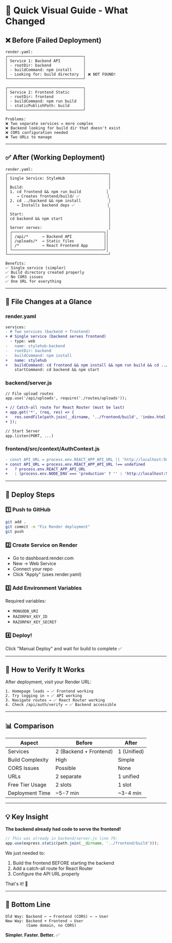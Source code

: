 # 🎯 Quick Visual Guide - What Changed

## ❌ Before (Failed Deployment)

```
render.yaml:
┌─────────────────────────────────┐
│ Service 1: Backend API          │
│ - rootDir: backend              │
│ - buildCommand: npm install     │
│ - Looking for: build directory  │ ❌ NOT FOUND!
└─────────────────────────────────┘

┌─────────────────────────────────┐
│ Service 2: Frontend Static      │
│ - rootDir: frontend             │
│ - buildCommand: npm run build   │
│ - staticPublishPath: build      │
└─────────────────────────────────┘

Problems:
❌ Two separate services = more complex
❌ Backend looking for build dir that doesn't exist
❌ CORS configuration needed
❌ Two URLs to manage
```

---

## ✅ After (Working Deployment)

```
render.yaml:
┌────────────────────────────────────────────┐
│ Single Service: StyleHub                   │
│                                            │
│ Build:                                     │
│ 1. cd frontend && npm run build           │
│    → Creates frontend/build/ ✅            │
│ 2. cd ../backend && npm install            │
│    → Installs backend deps ✅              │
│                                            │
│ Start:                                     │
│ cd backend && npm start                    │
│                                            │
│ Server serves:                             │
│ ┌────────────────────────────────────────┐│
│ │ /api/*      → Backend API              ││
│ │ /uploads/*  → Static files             ││
│ │ /*          → React Frontend App       ││
│ └────────────────────────────────────────┘│
└────────────────────────────────────────────┘

Benefits:
✅ Single service (simpler)
✅ Build directory created properly
✅ No CORS issues
✅ One URL for everything
```

---

## 📁 File Changes at a Glance

### render.yaml
```diff
services:
- # Two services (backend + frontend)
+ # Single service (backend serves frontend)
  - type: web
-   name: stylehub-backend
-   rootDir: backend
-   buildCommand: npm install
+   name: stylehub
+   buildCommand: cd frontend && npm install && npm run build && cd ../backend && npm install
    startCommand: cd backend && npm start
```

### backend/server.js
```diff
// File upload routes
app.use('/api/uploads', require('./routes/uploads'));

+ // Catch-all route for React Router (must be last)
+ app.get('*', (req, res) => {
+   res.sendFile(path.join(__dirname, '../frontend/build', 'index.html'));
+ });

// Start Server
app.listen(PORT, ...)
```

### frontend/src/context/AuthContext.js
```diff
- const API_URL = process.env.REACT_APP_API_URL || 'http://localhost:5000';
+ const API_URL = process.env.REACT_APP_API_URL !== undefined 
+   ? process.env.REACT_APP_API_URL 
+   : (process.env.NODE_ENV === 'production' ? '' : 'http://localhost:5000');
```

---

## 🚀 Deploy Steps

### 1️⃣ Push to GitHub
```bash
git add .
git commit -m "Fix Render deployment"
git push
```

### 2️⃣ Create Service on Render
- Go to dashboard.render.com
- New → Web Service
- Connect your repo
- Click "Apply" (uses render.yaml)

### 3️⃣ Add Environment Variables
Required variables:
- `MONGODB_URI`
- `RAZORPAY_KEY_ID`
- `RAZORPAY_KEY_SECRET`

### 4️⃣ Deploy!
Click "Manual Deploy" and wait for build to complete ✅

---

## 🧪 How to Verify It Works

After deployment, visit your Render URL:

```
1. Homepage loads → ✅ Frontend working
2. Try logging in → ✅ API working
3. Navigate routes → ✅ React Router working
4. Check /api/auth/verify → ✅ Backend accessible
```

---

## 📊 Comparison

| Aspect | Before | After |
|--------|--------|-------|
| Services | 2 (Backend + Frontend) | 1 (Unified) |
| Build Complexity | High | Simple |
| CORS Issues | Possible | None |
| URLs | 2 separate | 1 unified |
| Free Tier Usage | 2 slots | 1 slot |
| Deployment Time | ~5-7 min | ~3-4 min |

---

## 💡 Key Insight

**The backend already had code to serve the frontend!**

```javascript
// This was already in backend/server.js line 79:
app.use(express.static(path.join(__dirname, '../frontend/build')));
```

We just needed to:
1. Build the frontend BEFORE starting the backend
2. Add a catch-all route for React Router
3. Configure the API URL properly

That's it! 🎉

---

## 🎯 Bottom Line

```
Old Way: Backend ← → Frontend (CORS) ← → User
New Way: Backend + Frontend → User
         (Same domain, no CORS)
```

**Simpler. Faster. Better.** ✅


